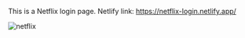 This is a Netflix login page.
Netlify link:
https://netflix-login.netlify.app/

![netflix](https://github.com/yasiinov/Netflix.login-page/assets/149511757/6ae53e07-6565-4a12-8fe3-cbb8310e45c4)
